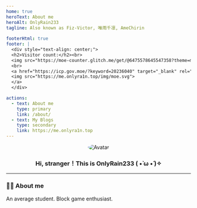 ```yaml
---
home: true
heroText: About me
heroAlt: OnlyRain233
tagline: Also known as Fiz-Victor, 唯雨千凛, AmeChirin
  
footerHtml: true
footer: |
  <div style="text-align: center;">
  <h2>Visitor count:</h2><br>
  <img src="https://moe-counter.glitch.me/get/@6475578645547358?theme=moebooru">
  <br>
  <a href="https://icp.gov.moe/?keyword=20236040" target="_blank" rel="nofollow">
  <img src="https://me.onlyra1n.top/img/moe.svg">
  </a>
  </div>

actions:
  - text: About me
    type: primary
    link: /about/
  - text: My Blogs
    type: secondary
    link: https://me.onlyra1n.top
---
```


<div style="text-align: center">
<img src="https://cravatar.cn/avatar/949b4b017cd9c5b03ec65cfc715c17ec?s=128" alt="Avatar" style="border-radius: 50%">
<h3>Hi, stranger！This is OnlyRain233 ( •̀ ω •́ )✧</h3>
</div>

---

### :man_technologist: About me

An average student. Block game enthusiast.
